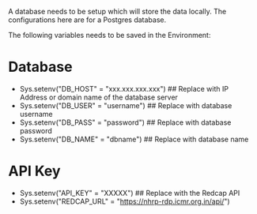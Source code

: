A database needs to be setup which will store the data locally. The configurations here are for a Postgres database.

The following variables needs to be saved in the Environment:

# Database
- Sys.setenv("DB_HOST" = "xxx.xxx.xxx.xxx") ## Replace with IP Address or domain name of the database server
- Sys.setenv("DB_USER" = "username") ## Replace with database username
- Sys.setenv("DB_PASS" = "password") ## Replace with database password
- Sys.setenv("DB_NAME" = "dbname") ## Replace with database name

# API Key
- Sys.setenv("API_KEY" = "XXXXX") ## Replace with the Redcap API
- Sys.setenv("REDCAP_URL" = "https://nhrp-rdp.icmr.org.in/api/")